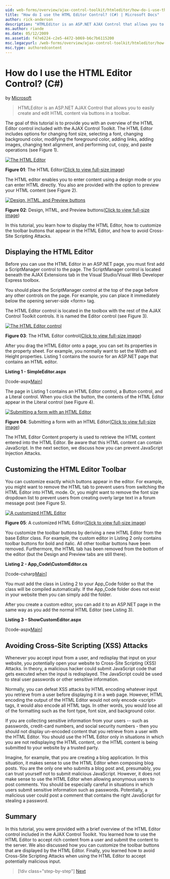 ```yaml
---
uid: web-forms/overview/ajax-control-toolkit/htmleditor/how-do-i-use-the-html-editor-control-cs
title: "How do I use the HTML Editor Control? (C#) | Microsoft Docs"
author: rick-anderson
description: "HTMLEditor is an ASP.NET AJAX Control that allows you to easily create and edit HTML content via buttons in a toolbar. (C#)"
ms.author: riande
ms.date: 05/12/2009
ms.assetid: f47e6224-c2e5-4472-b069-b6c7b6115200
msc.legacyurl: /web-forms/overview/ajax-control-toolkit/htmleditor/how-do-i-use-the-html-editor-control-cs
msc.type: authoredcontent
---
```

# How do I use the HTML Editor Control? (C#)

by [Microsoft](https://github.com/microsoft)

> HTMLEditor is an ASP.NET AJAX Control that allows you to easily create and edit HTML content via buttons in a toolbar.

The goal of this tutorial is to provide you with an overview of the HTML Editor control included with the AJAX Control Toolkit. The HTML Editor includes options for changing font size, selecting a font, changing background color, modifying the foreground color, adding links, adding images, changing text alignment, and performing cut, copy, and paste operations (see Figure 1).

[![The HTML Editor](how-do-i-use-the-html-editor-control-cs/_static/image1.jpg)](how-do-i-use-the-html-editor-control-cs/_static/image1.png)

**Figure 01**: The HTML Editor([Click to view full-size image](how-do-i-use-the-html-editor-control-cs/_static/image2.png))

The HTML editor enables you to enter content using a design mode or you can enter HTML directly. You also are provided with the option to preview your HTML content (see Figure 2).

[![Design, HTML, and Preview buttons](how-do-i-use-the-html-editor-control-cs/_static/image2.jpg)](how-do-i-use-the-html-editor-control-cs/_static/image3.png)

**Figure 02**: Design, HTML, and Preview buttons([Click to view full-size image](how-do-i-use-the-html-editor-control-cs/_static/image4.png))

In this tutorial, you learn how to display the HTML Editor, how to customize the toolbar buttons that appear in the HTML Editor, and how to avoid Cross-Site Scripting Attacks.

## Displaying the HTML Editor

Before you can use the HTML Editor in an ASP.NET page, you must first add a ScriptManager control to the page. The ScriptManager control is located beneath the AJAX Extensions tab in the Visual Studio/Visual Web Developer Express toolbox.

You should place the ScriptManager control at the top of the page before any other controls on the page. For example, you can place it immediately below the opening server-side &lt;form&gt; tag.

The HTML Editor control is located in the toolbox with the rest of the AJAX Control Toolkit controls. It is named the Editor control (see Figure 3).

[![The HTML Editor control](how-do-i-use-the-html-editor-control-cs/_static/image3.jpg)](how-do-i-use-the-html-editor-control-cs/_static/image5.png)

**Figure 03**: The HTML Editor control([Click to view full-size image](how-do-i-use-the-html-editor-control-cs/_static/image6.png))

After you drag the HTML Editor onto a page, you can set its properties in the property sheet. For example, you normally want to set the Width and Height properties. Listing 1 contains the source for an ASP.NET page that contains an HTML editor.

**Listing 1 - SimpleEditor.aspx**

[!code-aspx[Main](how-do-i-use-the-html-editor-control-cs/samples/sample1.aspx)]

The page in Listing 1 contains an HTML Editor control, a Button control, and a Literal control. When you click the button, the contents of the HTML Editor appear in the Literal control (see Figure 4).

[![Submitting a form with an HTML Editor](how-do-i-use-the-html-editor-control-cs/_static/image4.jpg)](how-do-i-use-the-html-editor-control-cs/_static/image7.png)

**Figure 04**: Submitting a form with an HTML Editor([Click to view full-size image](how-do-i-use-the-html-editor-control-cs/_static/image8.png))

The HTML Editor Content property is used to retrieve the HTML content entered into the HTML Editor. Be aware that this HTML content can contain JavaScript. In the next section, we discuss how you can prevent JavaScript Injection Attacks.

## Customizing the HTML Editor Toolbar

You can customize exactly which buttons appear in the editor. For example, you might want to remove the HTML tab to prevent users from switching the HTML Editor into HTML mode. Or, you might want to remove the font size dropdown list to prevent users from creating overly large text in a forum message post (see Figure 5).

[![A customized HTML Editor](how-do-i-use-the-html-editor-control-cs/_static/image5.jpg)](how-do-i-use-the-html-editor-control-cs/_static/image9.png)

**Figure 05**: A customized HTML Editor([Click to view full-size image](how-do-i-use-the-html-editor-control-cs/_static/image10.png))

You customize the toolbar buttons by deriving a new HTML Editor from the base Editor class. For example, the custom editor in Listing 2 only contains toolbar buttons for bold and italic. All other toolbar buttons have been removed. Furthermore, the HTML tab has been removed from the bottom of the editor (but the Design and Preview tabs are still there).

**Listing 2 - App\_Code\CustomEditor.cs**

[!code-csharp[Main](how-do-i-use-the-html-editor-control-cs/samples/sample2.cs)]

You must add the class in Listing 2 to your App\_Code folder so that the class will be compiled automatically. If the App\_Code folder does not exist in your website then you can simply add the folder.

After you create a custom editor, you can add it to an ASP.NET page in the same way as you add the normal HTML Editor (see Listing 3).

**Listing 3 - ShowCustomEditor.aspx**

[!code-aspx[Main](how-do-i-use-the-html-editor-control-cs/samples/sample3.aspx)]

## Avoiding Cross-Site Scripting (XSS) Attacks

Whenever you accept input from a user, and redisplay that input on your website, you potentially open your website to Cross-Site Scripting (XSS) Attacks. In theory, a malicious hacker could submit JavaScript code that gets executed when the input is redisplayed. The JavaScript could be used to steal user passwords or other sensitive information.

Normally, you can defeat XSS attacks by HTML encoding whatever input you retrieve from a user before displaying it in a web page. However, HTML encoding the output of the HTML Editor would not only encode &lt;script&gt; tags, it would also encode all HTML tags. In other words, you would lose all of the formatting such as the font type, font size, and background color.

If you are collecting sensitive information from your users -- such as passwords, credit-card numbers, and social security numbers - then you should not display un-encoded content that you retrieve from a user with the HTML Editor. You should use the HTML Editor only in situations in which you are not redisplaying the HTML content, or the HTML content is being submitted to your website by a trusted party.

Imagine, for example, that you are creating a blog application. In this situation, it makes sense to use the HTML Editor when composing blog posts. You are the only one who submits a blog post and, presumably, you can trust yourself not to submit malicious JavaScript. However, it does not make sense to use the HTML Editor when allowing anonymous users to post comments. You should be especially careful in situations in which users submit sensitive information such as passwords. Potentially, a malicious user could post a comment that contains the right JavaScript for stealing a password.

## Summary

In this tutorial, you were provided with a brief overview of the HTML Editor control included in the AJAX Control Toolkit. You learned how to use the HTML Editor to accept rich content from a user and submit the content to the server. We also discussed how you can customize the toolbar buttons that are displayed by the HTML Editor. Finally, you learned how to avoid Cross-Site Scripting Attacks when using the HTML Editor to accept potentially malicious input.

> [!div class="step-by-step"]
> [Next](how-do-i-use-the-html-editor-control-vb.md)
